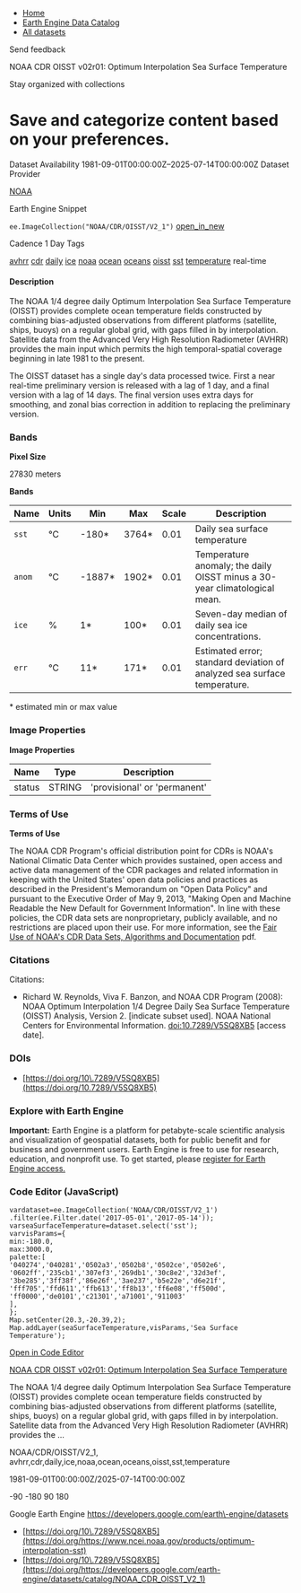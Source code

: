 



* [Home](https://developers.google.com/)
* [Earth Engine Data Catalog](https://developers.google.com/earth-engine/datasets)
* [All datasets](https://developers.google.com/earth-engine/datasets/catalog)





 
 
 Send feedback
 
 

NOAA CDR OISST v02r01: Optimum Interpolation Sea Surface Temperature


 
 Stay organized with collections
 

 
 Save and categorize content based on your preferences.
======================================================================================================================================================================








Dataset Availability
1981\-09\-01T00:00:00Z–2025\-07\-14T00:00:00Z
Dataset Provider


[NOAA](https://www.ncei.noaa.gov/products/optimum-interpolation-sst)



Earth Engine Snippet


`ee.ImageCollection("NOAA/CDR/OISST/V2_1")` 
[open\_in\_new](https://code.earthengine.google.com/?scriptPath=Examples:Datasets/NOAA/NOAA_CDR_OISST_V2_1)





Cadence
1 Day
Tags


[avhrr](/earth-engine/datasets/tags/avhrr)
[cdr](/earth-engine/datasets/tags/cdr)
[daily](/earth-engine/datasets/tags/daily)
[ice](/earth-engine/datasets/tags/ice)
[noaa](/earth-engine/datasets/tags/noaa)
[ocean](/earth-engine/datasets/tags/ocean)
[oceans](/earth-engine/datasets/tags/oceans)
[oisst](/earth-engine/datasets/tags/oisst)
[sst](/earth-engine/datasets/tags/sst)
[temperature](/earth-engine/datasets/tags/temperature)
real\-time








#### Description



The NOAA 1/4 degree daily Optimum Interpolation Sea Surface Temperature
(OISST) provides complete ocean temperature fields constructed by combining
bias\-adjusted observations from different platforms (satellite, ships,
buoys) on a regular global grid, with gaps filled in by interpolation.
Satellite data from the Advanced Very High Resolution Radiometer (AVHRR)
provides the main input which permits the high temporal\-spatial coverage
beginning in late 1981 to the present.


The OISST dataset has a single day's data processed twice. First a near
real\-time preliminary version is released with a lag of 1 day, and a final
version with a lag of 14 days. The final version uses extra days for
smoothing, and zonal bias correction in addition to replacing the
preliminary version.





### Bands



**Pixel Size**
  
27830 meters



**Bands**




| Name | Units | Min | Max | Scale | Description |
| --- | --- | --- | --- | --- | --- |
| `sst` | °C | \-180\* | 3764\* | 0\.01 | Daily sea surface temperature |
| `anom` | °C | \-1887\* | 1902\* | 0\.01 | Temperature anomaly; the daily OISST minus a 30\-year climatological mean. |
| `ice` | % | 1\* | 100\* | 0\.01 | Seven\-day median of daily sea ice concentrations. |
| `err` | °C | 11\* | 171\* | 0\.01 | Estimated error; standard deviation of analyzed sea surface temperature. |


 \* estimated min or max value


### Image Properties


**Image Properties**




| Name | Type | Description |
| --- | --- | --- |
| status | STRING | 'provisional' or 'permanent' |




### Terms of Use


**Terms of Use**


The NOAA CDR Program's official distribution point for CDRs is NOAA's
National Climatic Data Center which provides sustained, open access and
active data management of the CDR packages and related information in
keeping with the United States' open data policies and practices as
described in the President's Memorandum on "Open Data Policy" and pursuant
to the Executive Order of May 9, 2013, "Making Open and Machine Readable
the New Default for Government Information". In line with these policies,
the CDR data sets are nonproprietary, publicly available, and no
restrictions are placed upon their use. For more information, see the
[Fair Use of NOAA's CDR Data Sets, Algorithms and Documentation](https://www1.ncdc.noaa.gov/pub/data/sds/cdr/CDRs/Aerosol_Optical_Thickness/UseAgreement_01B-04.pdf)
pdf.




### Citations



Citations:
* Richard W. Reynolds, Viva F. Banzon, and NOAA CDR Program (2008\): NOAA
Optimum Interpolation 1/4 Degree Daily Sea Surface Temperature (OISST)
Analysis, Version 2\. \[indicate subset used]. NOAA National Centers for
Environmental Information. [doi:10\.7289/V5SQ8XB5](https://doi.org/10.7289/V5SQ8XB5)
\[access date].





### DOIs


* [https://doi.org/10\.7289/V5SQ8XB5](https://doi.org/10.7289/V5SQ8XB5)




### Explore with Earth Engine


**Important:** 
 Earth Engine is a platform for petabyte\-scale scientific analysis and visualization of
 geospatial datasets, both for public benefit and for business and government users.
 Earth Engine is free to use for research, education, and nonprofit use. To get started, please
 [register for Earth Engine access.](https://console.cloud.google.com/earth-engine)



### Code Editor (JavaScript)



```
vardataset=ee.ImageCollection('NOAA/CDR/OISST/V2_1')
.filter(ee.Filter.date('2017-05-01','2017-05-14'));
varseaSurfaceTemperature=dataset.select('sst');
varvisParams={
min:-180.0,
max:3000.0,
palette:[
'040274','040281','0502a3','0502b8','0502ce','0502e6',
'0602ff','235cb1','307ef3','269db1','30c8e2','32d3ef',
'3be285','3ff38f','86e26f','3ae237','b5e22e','d6e21f',
'fff705','ffd611','ffb613','ff8b13','ff6e08','ff500d',
'ff0000','de0101','c21301','a71001','911003'
],
};
Map.setCenter(20.3,-20.39,2);
Map.addLayer(seaSurfaceTemperature,visParams,'Sea Surface Temperature');
```



[Open in Code Editor](https://code.earthengine.google.com/?scriptPath=Examples:Datasets/NOAA/NOAA_CDR_OISST_V2_1)


[NOAA CDR OISST v02r01: Optimum Interpolation Sea Surface Temperature](/earth-engine/datasets/catalog/NOAA_CDR_OISST_V2_1)

The NOAA 1/4 degree daily Optimum Interpolation Sea Surface Temperature (OISST) provides complete ocean temperature fields constructed by combining bias\-adjusted observations from different platforms (satellite, ships, buoys) on a regular global grid, with gaps filled in by interpolation. Satellite data from the Advanced Very High Resolution Radiometer (AVHRR) provides the …

 NOAA/CDR/OISST/V2\_1,
 avhrr,cdr,daily,ice,noaa,ocean,oceans,oisst,sst,temperature

1981\-09\-01T00:00:00Z/2025\-07\-14T00:00:00Z



 \-90 \-180 90 180
 



Google Earth Engine
https://developers.google.com/earth\-engine/datasets

* [https://doi.org/10\.7289/V5SQ8XB5](https://doi.org/https://www.ncei.noaa.gov/products/optimum-interpolation-sst)
* [https://doi.org/10\.7289/V5SQ8XB5](https://doi.org/https://developers.google.com/earth-engine/datasets/catalog/NOAA_CDR_OISST_V2_1)









